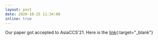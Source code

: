 ```yaml
---
layout: post
date: 2020-10-25 11:34:00
inline: true
---
```


Our paper got accepted to AsiaCCS'21. Here is the [link](https://arxiv.org/abs/2008.04516){:target="\_blank"}
